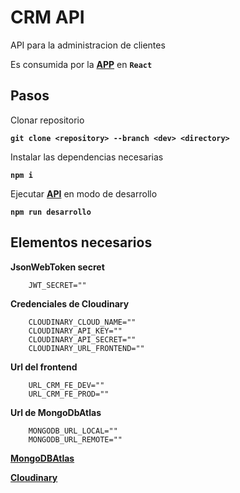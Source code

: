 # CRM API

API para la administracion de clientes

Es consumida por la **[APP](https://github.com/norbix14/crmclientenode)** en **`React`**

## Pasos

Clonar repositorio

**`git clone <repository> --branch <dev> <directory>`**

Instalar las dependencias necesarias

**`npm i`**

Ejecutar **[API](http://localhost:5000)** en modo de desarrollo

**`npm run desarrollo`**

## Elementos necesarios

**JsonWebToken secret**

		JWT_SECRET=""

**Credenciales de Cloudinary**

		CLOUDINARY_CLOUD_NAME=""
		CLOUDINARY_API_KEY=""
		CLOUDINARY_API_SECRET=""
		CLOUDINARY_URL_FRONTEND=""

**Url del frontend**

		URL_CRM_FE_DEV=""
		URL_CRM_FE_PROD=""

**Url de MongoDbAtlas**

		MONGODB_URL_LOCAL=""
		MONGODB_URL_REMOTE=""

**[MongoDBAtlas](https://www.mongodb.com/cloud/atlas)**

**[Cloudinary](https://cloudinary.com/)**
